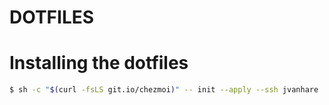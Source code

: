 # DOTFILES

# Installing the dotfiles

```sh
$ sh -c "$(curl -fsLS git.io/chezmoi)" -- init --apply --ssh jvanhare
```
